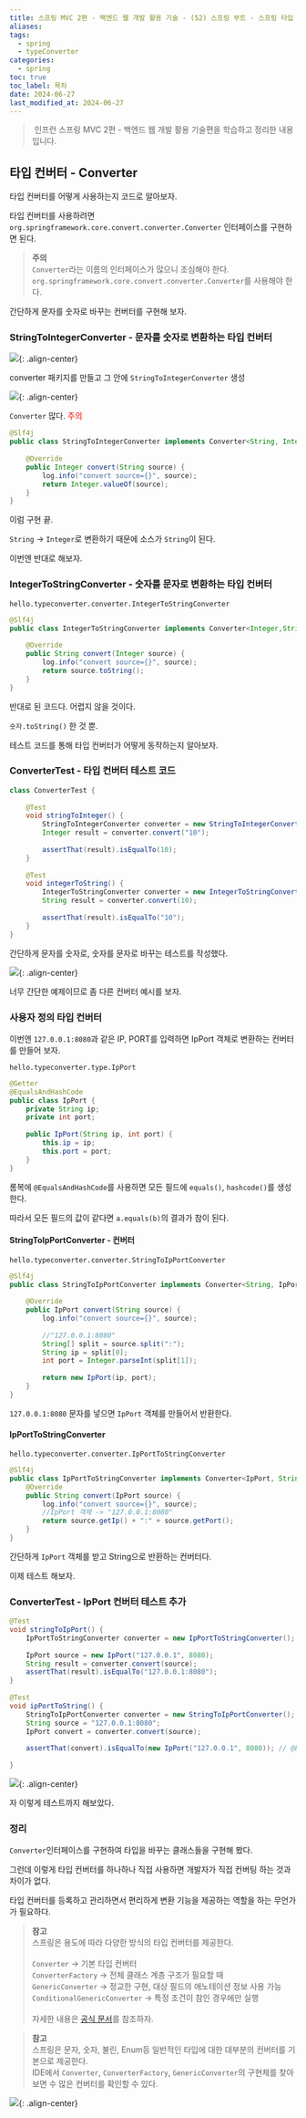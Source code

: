 ```yaml
---
title: 스프링 MVC 2편 - 백엔드 웹 개발 활용 기술 - (52) 스프링 부트 - 스프링 타입 컨버터 - 타입 컨버터
aliases: 
tags:
  - spring
  - typeConverter
categories:
  - spring
toc: true
toc_label: 목차
date: 2024-06-27
last_modified_at: 2024-06-27
---
```


> 인프런 스프링 MVC 2편 - 백엔드 웹 개발 활용 기술편을 학습하고 정리한 내용 입니다.


## 타입 컨버터 - Converter

타입 컨버터를 어떻게 사용하는지 코드로 알아보자.

타입 컨버터를 사용하려면 `org.springframework.core.convert.converter.Converter` 인터페이스를 구현하면 된다.

> **주의**<br>`Converter`라는 이름의 인터페이스가 많으니 조심해야 한다.<br>`org.springframework.core.convert.converter.Converter`를 사용해야 한다.


간단하게 문자를 숫자로 바꾸는 컨버터를 구현해 보자.

### StringToIntegerConverter - 문자를 숫자로 변환하는 타입 컨버터 

![](https://i.imgur.com/2IibYQZ.png){: .align-center}

converter 패키지를 만들고 그 안에 `StringToIntegerConverter` 생성

![](https://i.imgur.com/rVtZF9X.png){: .align-center}

`Converter` 많다. <font color="#ff0000">주의</font>

```java
@Slf4j  
public class StringToIntegerConverter implements Converter<String, Integer> {  
  
    @Override  
    public Integer convert(String source) {  
        log.info("convert source={}", source);  
        return Integer.valueOf(source);  
    }  
}
```

이럼 구현 끝.

`String` → `Integer`로 변환하기 때문에 소스가 `String`이 된다.

이번엔 반대로 해보자.

### IntegerToStringConverter - 숫자를 문자로 변환하는 타입 컨버터 


`hello.typeconverter.converter.IntegerToStringConverter`
```java
@Slf4j  
public class IntegerToStringConverter implements Converter<Integer,String> {  
  
    @Override  
    public String convert(Integer source) {  
        log.info("convert source={}", source);  
        return source.toString();  
    }  
}
```

반대로 된 코드다. 어렵지 않을 것이다.

`숫자.toString()` 한 것 뿐.


테스트 코드를 통해 타입 컨버터가 어떻게 동작하는지 알아보자.

### ConverterTest - 타입 컨버터 테스트 코드 

```java
class ConverterTest {  
  
    @Test  
    void stringToInteger() {  
        StringToIntegerConverter converter = new StringToIntegerConverter();  
        Integer result = converter.convert("10");  
  
        assertThat(result).isEqualTo(10);  
    }  
  
    @Test  
    void integerToString() {  
        IntegerToStringConverter converter = new IntegerToStringConverter();  
        String result = converter.convert(10);  
  
        assertThat(result).isEqualTo("10");  
    }
}
```

간단하게 문자를 숫자로, 숫자를 문자로 바꾸는 테스트를 작성했다.

![](https://i.imgur.com/4hON4wI.png){: .align-center}

너무 간단한 예제이므로 좀 다른 컨버터 예시를 보자.

### 사용자 정의 타입 컨버터

이번엔 `127.0.0.1:8080`과 같은 IP, PORT를 입력하면 IpPort 객체로 변환하는 컨버터를 만들어 보자.

`hello.typeconverter.type.IpPort`
```java
@Getter  
@EqualsAndHashCode  
public class IpPort {  
    private String ip;  
    private int port;  
  
    public IpPort(String ip, int port) {  
        this.ip = ip;  
        this.port = port;  
    }  
}
```

롬복에 `@EqualsAndHashCode`를 사용하면 모든 필드에 `equals()`, `hashcode()`를 생성한다.

따라서 모든 필드의 값이 같다면 `a.equals(b)`의 결과가 참이 된다.


#### StringToIpPortConverter - 컨버터

`hello.typeconverter.converter.StringToIpPortConverter`
```java
@Slf4j  
public class StringToIpPortConverter implements Converter<String, IpPort> {  
  
    @Override  
    public IpPort convert(String source) {  
        log.info("convert source={}", source);  
  
        //"127.0.0.1:8080"  
        String[] split = source.split(":");  
        String ip = split[0];  
        int port = Integer.parseInt(split[1]);  
  
        return new IpPort(ip, port);  
    }  
}
```

`127.0.0.1:8080` 문자를 넣으면 `IpPort` 객체를 만들어서 반환한다.


#### IpPortToStringConverter 

`hello.typeconverter.converter.IpPortToStringConverter`
```java
@Slf4j  
public class IpPortToStringConverter implements Converter<IpPort, String> {  
    @Override  
    public String convert(IpPort source) {  
        log.info("convert source={}", source);  
        //IpPort 객체 -> "127.0.0.1:8080"        
        return source.getIp() + ":" + source.getPort();  
    }  
}
```

간단하게 `IpPort` 객체를 받고 String으로 반환하는 컨버터다.

이제 테스트 해보자.

### ConverterTest - IpPort 컨버터 테스트 추가 

```java
@Test  
void stringToIpPort() {  
    IpPortToStringConverter converter = new IpPortToStringConverter();  
  
    IpPort source = new IpPort("127.0.0.1", 8080);  
    String result = converter.convert(source);  
    assertThat(result).isEqualTo("127.0.0.1:8080");  
}  
  
@Test  
void ipPortToString() {  
    StringToIpPortConverter converter = new StringToIpPortConverter();  
    String source = "127.0.0.1:8080";  
    IpPort convert = converter.convert(source);  
  
    assertThat(convert).isEqualTo(new IpPort("127.0.0.1", 8080)); // @EqualsAndHashCode 때문에 비교 가능  
  
}
```

![](https://i.imgur.com/ASVcomk.png){: .align-center}


자 이렇게 테스트까지 해보았다.


### 정리


`Converter`인터페이스를 구현하여 타입을 바꾸는 클래스들을 구현해 봤다.

그런데 이렇게 타입 컨버터를 하나하나 직접 사용하면 개발자가 직접 컨버팅 하는 것과 차이가 없다.

타입 컨버터를 등록하고 관리하면서 편리하게 변환 기능을 제공하는 역할을 하는 무언가가 필요하다.

> **참고**<br>스프링은 용도에 따라 다양한 방식의 타입 컨버터를 제공한다.<br><br>`Converter` → 기본 타입 컨버터<br>`ConverterFactory` → 전체 클래스 계층 구조가 필요할 때 <br>`GenericConverter` → 정교한 구현, 대상 필드의 애노테이션 정보 사용 가능<br>`ConditionalGenericConverter` → 특정 조건이 참인 경우에만 실행<br><br>자세한 내용은 [공식 문서](https://docs.spring.io/spring-framework/reference/core/validation/convert.html)를 참조하자.


> **참고**<br>스프링은 문자, 숫자, 불린, Enum등 일반적인 타입에 대한 대부분의 컨버터를 기본으로 제공한다.<br>IDE에서 `Converter`, `ConverterFactory`, `GenericConverter`의 구현체를 찾아보면 수 많은 컨버터를 확인할 수 있다.


![](https://i.imgur.com/k1Q3jEt.png){: .align-center}


